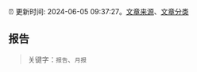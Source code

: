 :alarm_clock: 更新时间: 2024-06-05 09:37:27。[文章来源](/README.md)、[文章分类](/TAGS.md)

## 报告


> 关键字：`报告`、`月报`



